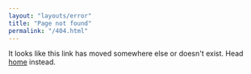 ```yaml
---
layout: "layouts/error"
title: "Page not found"
permalink: "/404.html"
---
```


It looks like this link has moved somewhere else or doesn't exist. Head [home](/) instead.

